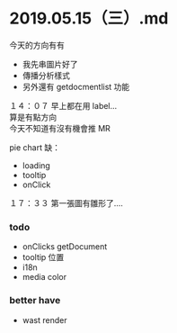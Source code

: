 # 2019.05.15（三）.md

今天的方向有有
- 我先串圖片好了  
- 傳播分析樣式
- 另外還有 getdocmentlist 功能

１４：０７ 早上都在用 label...  
算是有點方向  
今天不知道有沒有機會推 MR  

pie chart 缺：
- loading
- tooltip
- onClick

１７：３３ 第一張圖有雛形了....  

### todo
- onClicks getDocument
- tooltip 位置
- i18n
- media color

### better have
- wast render

